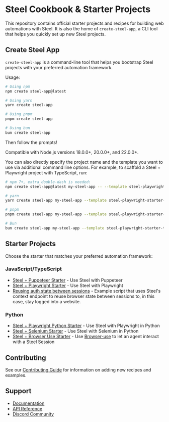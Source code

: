 # Steel Cookbook & Starter Projects

This repository contains official starter projects and recipes for building web automations with Steel. It is also the home of `create-steel-app`, a CLI tool that helps you quickly set up new Steel projects.

## Create Steel App

`create-steel-app` is a command-line tool that helps you bootstrap Steel projects with your preferred automation framework.

Usage:
```bash
# Using npm
npm create steel-app@latest

# Using yarn
yarn create steel-app

# Using pnpm
pnpm create steel-app

# Using bun
bun create steel-app
```

Then follow the prompts!

Compatible with Node.js versions 18.0.0+, 20.0.0+, and 22.0.0+.

You can also directly specify the project name and the template you want to use via additional command line options. For example, to scaffold a Steel + Playwright project with TypeScript, run:

```bash
# npm 7+, extra double-dash is needed:
npm create steel-app@latest my-steel-app -- --template steel-playwright-starter-ts

# yarn
yarn create steel-app my-steel-app --template steel-playwright-starter-ts

# pnpm
pnpm create steel-app my-steel-app --template steel-playwright-starter-ts

# Bun
bun create steel-app my-steel-app --template steel-playwright-starter-ts
```

## Starter Projects

Choose the starter that matches your preferred automation framework:

### JavaScript/TypeScript
- [Steel + Puppeteer Starter](examples/steel-puppeteer-starter) - Use Steel with Puppeteer
- [Steel + Playwright Starter](examples/steel-playwright-starter) - Use Steel with Playwright
- [Reusing auth state between sessions](examples/reuse_auth_context_example) - Example script that uses Steel's context endpoint to reuse browser state between sessions to, in this case, stay logged into a website.


### Python
- [Steel + Playwright Python Starter](examples/steel-playwright-python-starter) - Use Steel with Playwright in Python
- [Steel + Selenium Starter](examples/steel-selenium-starter) - Use Steel with Selenium in Python
- [Steel + Browser Use Starter](examples/steel-browser-use-starter) - Use [Browser-use](https://github.com/browser-use/browser-use) to let an agent interact with a Steel Session

## Contributing

See our [Contributing Guide](CONTRIBUTING.md) for information on adding new recipes and examples.

## Support

- [Documentation](https://docs.steel.dev)
- [API Reference](https://docs.steel.dev/api-reference)
- [Discord Community](https://discord.gg/steel-dev)
